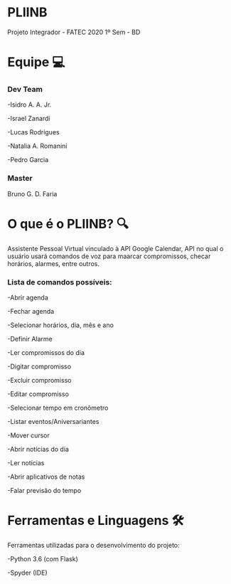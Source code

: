 # PLIINB
Projeto Integrador - FATEC 2020 1º Sem - BD

# **Equipe  💻**

### **Dev Team**
-Isidro A. A. Jr.

-Israel Zanardi

-Lucas Rodrigues

-Natalia A. Romanini

-Pedro Garcia

### **Master**
Bruno G. D. Faria

# **O que é o PLIINB? 🔍**
Assistente Pessoal Virtual vinculado à API Google Calendar, API no qual o usuário usará comandos de voz para maarcar compromissos, checar horários, alarmes, entre outros.

### **Lista de comandos possíveis:**

-Abrir agenda

-Fechar agenda

-Selecionar horários, dia, mês e ano

-Definir Alarme

-Ler compromissos do dia

-Digitar compromisso

-Excluir compromisso

-Editar compromisso

-Selecionar tempo em cronômetro

-Listar eventos/Aniversariantes

-Mover cursor

-Abrir notícias do dia

-Ler notícias

-Abrir aplicativos de notas

-Falar previsão do tempo

# **Ferramentas e Linguagens** 🛠️ 
Ferramentas utilizadas para o desenvolvimento do projeto:

-Python 3.6 (com Flask)

-Spyder (IDE)
